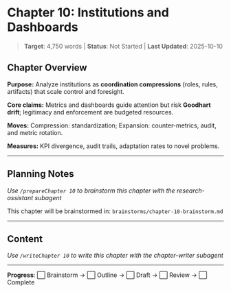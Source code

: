# Chapter 10: Institutions and Dashboards

> **Target**: 4,750 words | **Status**: Not Started | **Last Updated**: 2025-10-10

## Chapter Overview

**Purpose:** Analyze institutions as **coordination compressions** (roles, rules, artifacts) that scale control and foresight.

**Core claims:** Metrics and dashboards guide attention but risk **Goodhart drift**; legitimacy and enforcement are budgeted resources.

**Moves:** Compression: standardization; Expansion: counter-metrics, audit, and metric rotation.

**Measures:** KPI divergence, audit trails, adaptation rates to novel problems.

---

## Planning Notes

*Use `/prepareChapter 10` to brainstorm this chapter with the research-assistant subagent*

This chapter will be brainstormed in: `brainstorms/chapter-10-brainstorm.md`

---

## Content

*Use `/writeChapter 10` to write this chapter with the chapter-writer subagent*

---

**Progress**: ⬜ Brainstorm → ⬜ Outline → ⬜ Draft → ⬜ Review → ⬜ Complete

<script src="https://hypothes.is/embed.js" async></script>
